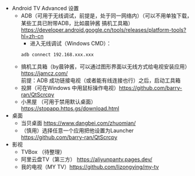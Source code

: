 - Android TV Advanced 设置
  - ADB（可用于无线调试，前提是，处于同一网络内）（可以不用单独下载，某些工具已附带ADB，比如晨钟酱 搞机工具箱）
    https://developer.android.google.cn/tools/releases/platform-tools?hl=zh-cn
    - 进入无线调试（Windows CMD）：
    ```
    adb connect 192.168.xxx.xxx
  - 搞机工具箱（by晨钟酱，可以通过图形界面以无线方式给电视安装应用） https://jamcz.com/  
    前提：ADB 成功链接电视（或者能有线连接也行）之后，启动工具箱
  - 投屏（可在Windows 中用鼠标操作电视）https://github.com/barry-ran/QtScrcpy
  - 小黑屋 （可用于禁用默认桌面）https://stopapp.https.gs/download.html
- 桌面
  - 当贝桌面 https://www.dangbei.com/zhuomian/
  - （慎用）选择任意一个应用把他设置为Launcher https://github.com/barry-ran/QtScrcpy
- 影视
  - TVBox （待整理）
  - 阿里云盘TV（第三方） https://aliyunpantv.pages.dev/
  - 我的电视（MY TV）https://github.com/lizongying/my-tv
